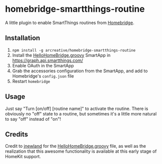 # homebridge-smartthings-routine

A little plugin to enable SmartThings routines from
[Homebridge](https://github.com/nfarina/homebridge).

## Installation

1. `npm install -g arcreative/homebridge-smartthings-routine`
2. Install the [HelloHomeBridge.groovy](HelloHomeBridge.groovy) SmartApp in
  https://graph.api.smartthings.com/
3. Enable OAuth in the SmartApp
4. Grab the accessories configuration from the SmartApp, and add to Homebridge's
  `config.json` file
5. Restart `homebridge`

## Usage

Just say "Turn [on/off] [routine name]" to activate the routine.  There is
obviously no "off" state to a routine, but sometimes it's a little more natural
to say "off" instead of "on"!

## Credits

Credit to [jnewland](https://github.com/jnewland) for the
[HelloHomeBridge.groovy](HelloHomeBridge.groovy) file, as well as the
realization that this awesome functionality is available at this early stage of
HomeKit support.
